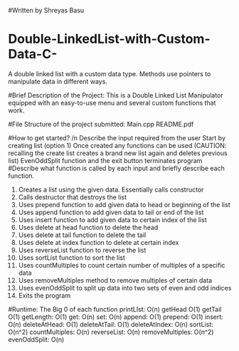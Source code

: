 #Written by 
Shreyas Basu
# Double-LinkedList-with-Custom-Data-C-
A double linked list with a custom data type. Methods use pointers to manipulate data in different ways.

#Brief Description of the Project:
This is a Double Linked List Manipulator equipped with an easy-to-use menu and several custom functions that work.

#File Structure of the project submitted:
  Main.cpp
  README.pdf
  
#How to get started? /n
  Describe the input required from the user
  Start by creating list (option 1)
  Once created any functions can be used (CAUTION: recalling the create list creates a brand new list again and deletes previous list)
  EvenOddSplit function and the exit button terminates program
#Describe what function is called by each input and briefly describe each function.
1. Creates a list using the given data. Essentially calls constructor
2. Calls destructor that destroys the list
3. Uses prepend function to add given data to head or beginning of the list
4. Uses append function to add given data to tail or end of the list
5. Uses insert function to add given data to certain index of the list
6. Uses delete at head function to delete the head
7. Uses delete at tail function to delete the tail
8. Uses delete at index function to delete at certain index
9. Uses reverseList function to reverse the list
10. Uses sortList function to sort the list
11. Uses countMultiples to count certain number of multiples of a specific data
12. Uses removeMultiples method to remove multiples of certain data
13. Uses evenOddSplit to split up data into two sets of even and odd indices
14. Exits the program

#Runtime: The Big 0 of each function
printLIst: O(n)
getHead O(1)
getTail O(1)
getLength: O(1)
get: O(n)
set: O(n)
append: O(1)
prepend: O(1)
insert: O(n)
deleteAtHead: O(1)
deleteAtTail: O(1)
deleteAtIndex: O(n)
sortList: O(n^2)
countMultiples: O(n)
reverseList: O(n)
removeMultiples: O(n^2)
evenOddSplit: O(n)
